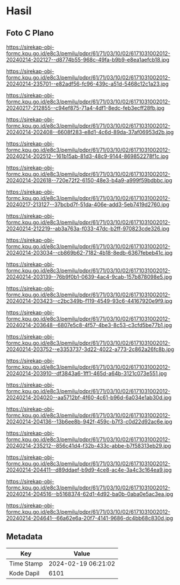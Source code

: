 # Hasil

## Foto C Plano

https://sirekap-obj-formc.kpu.go.id/e8c3/pemilu/pdpr/61/71/03/10/02/6171031002012-20240214-202127--d8774b55-968c-49fa-b9b9-e8ea1aefcb18.jpg

https://sirekap-obj-formc.kpu.go.id/e8c3/pemilu/pdpr/61/71/03/10/02/6171031002012-20240214-235701--e82adf56-fc96-439c-a51d-5468c12c1a23.jpg

https://sirekap-obj-formc.kpu.go.id/e8c3/pemilu/pdpr/61/71/03/10/02/6171031002012-20240217-212855--c94ef875-71a4-4df1-8edc-feb3ecff28fb.jpg

https://sirekap-obj-formc.kpu.go.id/e8c3/pemilu/pdpr/61/71/03/10/02/6171031002012-20240214-202408--6608f283-e8d1-4c6d-89da-37af06953d2b.jpg

https://sirekap-obj-formc.kpu.go.id/e8c3/pemilu/pdpr/61/71/03/10/02/6171031002012-20240214-202512--161b15ab-81d3-48c9-9144-869852278f1c.jpg

https://sirekap-obj-formc.kpu.go.id/e8c3/pemilu/pdpr/61/71/03/10/02/6171031002012-20240214-202618--720e72f2-6150-48e3-b4a9-a999f59bdbbc.jpg

https://sirekap-obj-formc.kpu.go.id/e8c3/pemilu/pdpr/61/71/03/10/02/6171031002012-20240217-213127--37bcbd7f-51da-406e-add3-5eb7419d2760.jpg

https://sirekap-obj-formc.kpu.go.id/e8c3/pemilu/pdpr/61/71/03/10/02/6171031002012-20240214-212219--ab3a763a-f033-47dc-b2ff-970823cde326.jpg

https://sirekap-obj-formc.kpu.go.id/e8c3/pemilu/pdpr/61/71/03/10/02/6171031002012-20240214-203034--cb869b62-7182-4b18-8edb-6367febeb41c.jpg

https://sirekap-obj-formc.kpu.go.id/e8c3/pemilu/pdpr/61/71/03/10/02/6171031002012-20240214-203139--76b9f0b1-0639-4ac4-9cab-157b878098e5.jpg

https://sirekap-obj-formc.kpu.go.id/e8c3/pemilu/pdpr/61/71/03/10/02/6171031002012-20240214-203423--c2bc349b-f119-4549-93c6-44167920e9f9.jpg

https://sirekap-obj-formc.kpu.go.id/e8c3/pemilu/pdpr/61/71/03/10/02/6171031002012-20240214-203648--6807e5c8-4f57-4be3-8c53-c3cfd5be77b1.jpg

https://sirekap-obj-formc.kpu.go.id/e8c3/pemilu/pdpr/61/71/03/10/02/6171031002012-20240214-203752--e3353737-3d22-4022-a773-2c862a26fc8b.jpg

https://sirekap-obj-formc.kpu.go.id/e8c3/pemilu/pdpr/61/71/03/10/02/6171031002012-20240214-203910--df3843a6-1ff1-465d-a64b-3121c073e551.jpg

https://sirekap-obj-formc.kpu.go.id/e8c3/pemilu/pdpr/61/71/03/10/02/6171031002012-20240214-204020--aa5712bf-4f60-4c61-b96d-6a034e1ab30d.jpg

https://sirekap-obj-formc.kpu.go.id/e8c3/pemilu/pdpr/61/71/03/10/02/6171031002012-20240214-204136--13b6ee8b-942f-459c-b7f3-c0d22d92ac6e.jpg

https://sirekap-obj-formc.kpu.go.id/e8c3/pemilu/pdpr/61/71/03/10/02/6171031002012-20240214-235212--856c41d4-f32b-433c-abbe-b7f58313eb29.jpg

https://sirekap-obj-formc.kpu.go.id/e8c3/pemilu/pdpr/61/71/03/10/02/6171031002012-20240214-204411--d89ddaef-b9d9-4ce8-ac4e-3a4c3c164ea9.jpg

https://sirekap-obj-formc.kpu.go.id/e8c3/pemilu/pdpr/61/71/03/10/02/6171031002012-20240214-204516--b5168374-62d1-4d92-ba0b-0aba0e5ac3ea.jpg

https://sirekap-obj-formc.kpu.go.id/e8c3/pemilu/pdpr/61/71/03/10/02/6171031002012-20240214-204641--66a62e6a-20f7-4141-9686-dc4bb68c830d.jpg


## Metadata

| Key        | Value               |
| ---------- | ------------------- |
| Time Stamp | 2024-02-19 06:21:02 |
| Kode Dapil | 6101                |



